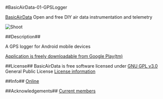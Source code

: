 #BasicAirData-01-GPSLogger

[BasicAirData](http://www.basicairdata.eu) Open and free DIY air data instrumentation and telemetry 

![Shoot](https://cloud.githubusercontent.com/assets/7497614/7475969/ffdbda0c-f34a-11e4-9456-9863c58156eb.png)

##Description##

A GPS logger for Android mobile devices

[Application is freely downloadable from Google Play(tm)](https://play.google.com/store/apps/details?id=eu.basicairdata.graziano.gpslogger&hl=en)

##License##
BasicAirData is free software licensed under [GNU GPL v3.0](http://www.gnu.org/licenses/gpl-3.0.txt) General Public License
[License information](http://www.basicairdata.eu/copyright.html)

##Info##
[Online](http://www.basicairdata.eu/social.html)

##Acknowledgements##
[Current members](http://www.basicairdata.eu/about.html)